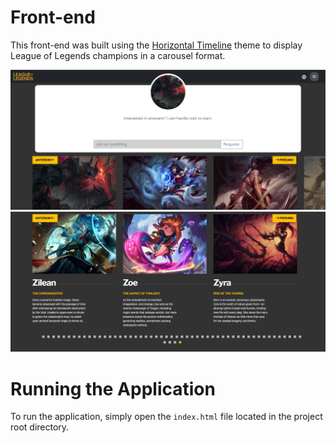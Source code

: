 # Front-end
This front-end was built using the [Horizontal Timeline](https://codepen.io/davidbiek/pen/BaWYWME) theme to display League of Legends champions in a carousel format.

![Screenshot 01 of the Home page](images/screenshot_01.png)
![Screenshot 02 of the Home page](images/screenshot_02.png)

# Running the Application
To run the application, simply open the `index.html` file located in the project root directory.